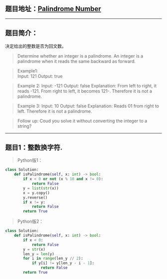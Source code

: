 ## 题目地址：[Palindrome Number](https://leetcode.com/problems/palindrome-number/)
---
## 题目简介：
决定给出的整数是否为回文数。
> Determine whether an integer is a palindrome. An integer is a palindrome when it reads the same backward as forward.
 
> Example1:  
> Input: 121
> Output: true

> Example 2:
> Input: -121
> Output: false
> Explanation: From left to right, it reads -121. From right to left, it becomes 121-. Therefore it is not a palindrome.


> Example 3:
> Input: 10
> Output: false
> Explanation: Reads 01 from right to left. Therefore it is not a palindrome.

> Follow up:
> Coud you solve it without converting the integer to a string?


---
## 题目1：整数换字符. 
>Python版1：

```python
class Solution:
    def isPalindrome(self, x: int) -> bool:
        if x < 0 or not (x % 10 and x != 0):
            return False
        y = list(str(x))
        x = y.copy()
        y.reverse()
        if x != y:
            return False
        return True
```
>Python版2：

```python
class Solution:
    def isPalindrome(self, x: int) -> bool:
        if x < 0:
            return False
        y = str(x)
        len_y = len(y)
        for i in range(len_y // 2):
            if y[i] != y[len_y - i - 1]:
                return False
        return True
```
